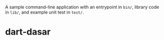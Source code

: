 A sample command-line application with an entrypoint in `bin/`, library code
in `lib/`, and example unit test in `test/`.
# dart-dasar
